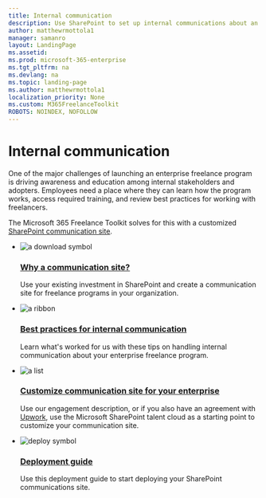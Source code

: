 ```yaml
---
title: Internal communication
description: Use SharePoint to set up internal communications about an enterprise freelancer program.
author: matthewrmottola1
manager: samanro
layout: LandingPage
ms.assetid: 
ms.prod: microsoft-365-enterprise
ms.tgt_pltfrm: na
ms.devlang: na
ms.topic: landing-page
ms.author: matthewrmottola1
localization_priority: None 
ms.custom: M365FreelanceToolkit
ROBOTS: NOINDEX, NOFOLLOW
---
```

Internal communication
======================

One of the major challenges of launching an enterprise freelance program is driving awareness and education among internal stakeholders and adopters. Employees need a place where they can learn how the program works, access required training, and review best practices for working with freelancers.

The Microsoft 365 Freelance Toolkit solves for this with a customized [SharePoint communication site](https://support.office.com/article/94A33429-E580-45C3-A090-5512A8070732).

<ul class="panelContent cardsF cols cols2">
    <li>
        <div class="cardSize">
            <div class="cardPadding">
                <div class="card">
                    <div class="cardImageOuter">
                        <div class="cardImage">
                            <img src="https://docs.microsoft.com/en-us/office/media/icons/download-blue.svg" alt="a download symbol" />
                        </div>
                    </div>
                    <div class="cardText">
                        <h3><a href="internalcommunicationtools.md">Why a communication site?</a></h3>
                        <p>Use your existing investment in SharePoint and create a communication site for freelance programs in your organization.</p>
                    </div>
                </div>
            </div>
        </div>
    </li>
    <li>
        <div class="cardSize">
            <div class="cardPadding">
                <div class="card">
                    <div class="cardImageOuter">
                        <div class="cardImage">
                            <img src="https://docs.microsoft.com/en-us/office/media/icons/best-practices-blue.svg" alt="a ribbon" />
                        </div>
                    </div>
                    <div class="cardText">
                        <h3><a href="internalcommunicationbestpractices.md">Best practices for internal communication</a></h3>
                        <p>Learn what's worked for us with these tips on handling internal communication about your enterprise freelance program.</p>
                    </div>
                </div>
            </div>
        </div>
    </li>
    <li>
        <div class="cardSize">
            <div class="cardPadding">
                <div class="card">
                    <div class="cardImageOuter">
                        <div class="cardImage">
                            <img src="https://docs.microsoft.com/en-us/office/media/icons/task-list-planning-blue.svg" alt="a list" />
                        </div>
                    </div>
                    <div class="cardText">
                        <h3><a href="internalcommunicationtools.md">Customize communication site for your enterprise</a></h3>
                        <p>Use our engagement description, or if you also have an agreement with <a href="https://www.upwork.com/enterprise/">Upwork</a>, use the Microsoft SharePoint talent cloud as a starting point to customize your communication site.</p>
                    </div>
                </div>
            </div>
        </div>
    </li>
    <li>
        <div class="cardSize">
            <div class="cardPadding">
                <div class="card">
                    <div class="cardImageOuter">
                        <div class="cardImage">
                            <img src="https://docs.microsoft.com/en-us/office/media/icons/deploy-blue.svg" alt="deploy symbol" />
                        </div>
                    </div>
                    <div class="cardText">
                        <h3><a href="internalcommunicationdownload.md">Deployment guide</a></h3>
                        <p>Use this deployment guide to start deploying your SharePoint communications site.</p>
                    </div>
                </div>
            </div>
        </div>
    </li>
</ul>